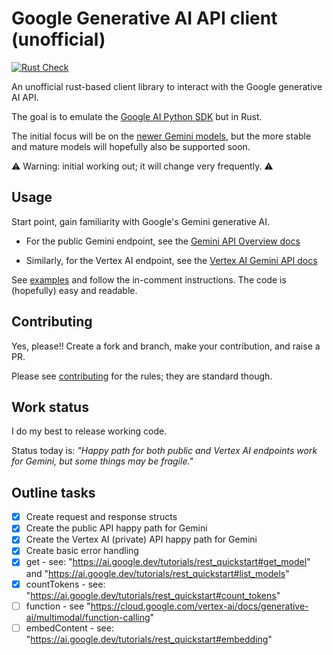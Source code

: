 # Google Generative AI API client (unofficial)

[![Rust Check](https://github.com/avastmick/google-generative-ai-rs/actions/workflows/rust-check.yml/badge.svg)](https://github.com/avastmick/google-generative-ai-rs/actions/workflows/rust-check.yml)

An unofficial rust-based client library to interact with the Google generative AI API.

The goal is to emulate the [Google AI Python SDK](https://github.com/google/generative-ai-python) but in Rust.

The initial focus will be on the [newer Gemini models](https://blog.google/technology/ai/google-gemini-ai/), but the more stable and mature models will hopefully also be supported soon.

⚠️ Warning: initial working out; it will change very frequently. ⚠️

## Usage

Start point, gain familiarity with Google's Gemini generative AI.

- For the public Gemini endpoint, see the [Gemini API Overview docs](https://ai.google.dev/docs/gemini_api_overview)

- Similarly, for the Vertex AI endpoint, see the [Vertex AI Gemini API docs](https://cloud.google.com/vertex-ai/docs/generative-ai/model-reference/gemini#text_1)

See [examples](examples) and follow the in-comment instructions. The code is (hopefully) easy and readable.

## Contributing

Yes, please!! Create a fork and branch, make your contribution, and raise a PR.

Please see [contributing](CONTRIBUTING.md) for the rules; they are standard though.

## Work status

I do my best to release working code.

Status today is: *"Happy path for both public and Vertex AI endpoints work for Gemini, but some things may be fragile."*

## Outline tasks

- [X] Create request and response structs
- [X] Create the public API happy path for Gemini
- [X] Create the Vertex AI (private) API happy path for Gemini
- [X] Create basic error handling
- [X] get - see: "<https://ai.google.dev/tutorials/rest_quickstart#get_model>" and "<https://ai.google.dev/tutorials/rest_quickstart#list_models>"
- [X] countTokens - see: "<https://ai.google.dev/tutorials/rest_quickstart#count_tokens>"
- [ ] function - see "<https://cloud.google.com/vertex-ai/docs/generative-ai/multimodal/function-calling>"
- [ ] embedContent - see: "<https://ai.google.dev/tutorials/rest_quickstart#embedding>"
